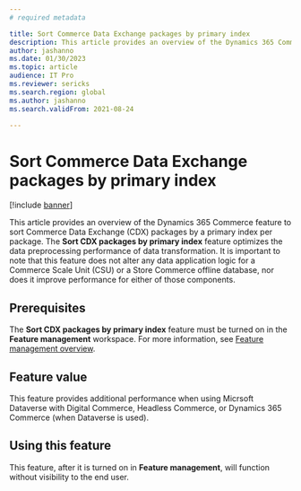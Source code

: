 ```yaml
---
# required metadata

title: Sort Commerce Data Exchange packages by primary index
description: This article provides an overview of the Dynamics 365 Commerce feature to sort Commerce Data Exchange (CDX) packages by a primary index per package.
author: jashanno
ms.date: 01/30/2023
ms.topic: article
audience: IT Pro
ms.reviewer: sericks
ms.search.region: global
ms.author: jashanno
ms.search.validFrom: 2021-08-24

---
```


# Sort Commerce Data Exchange packages by primary index

[!include [banner](../includes/banner.md)]

This article provides an overview of the Dynamics 365 Commerce feature to sort Commerce Data Exchange (CDX) packages by a primary index per package. The **Sort CDX packages by primary index** feature optimizes the data preprocessing performance of data transformation. It is important to note that this feature does not alter any data application logic for a Commerce Scale Unit (CSU) or a Store Commerce offline database, nor does it improve performance for either of those components.

## Prerequisites

The **Sort CDX packages by primary index** feature must be turned on in the **Feature management** workspace. For more information, see [Feature management overview](../fin-ops-core/fin-ops/get-started/feature-management/feature-management-overview.md).

## Feature value

This feature provides additional performance when using Micrsoft Dataverse with Digital Commerce, Headless Commerce, or Dynamics 365 Commerce (when Dataverse is used).

## Using this feature

This feature, after it is turned on in **Feature management**, will function without visibility to the end user.
